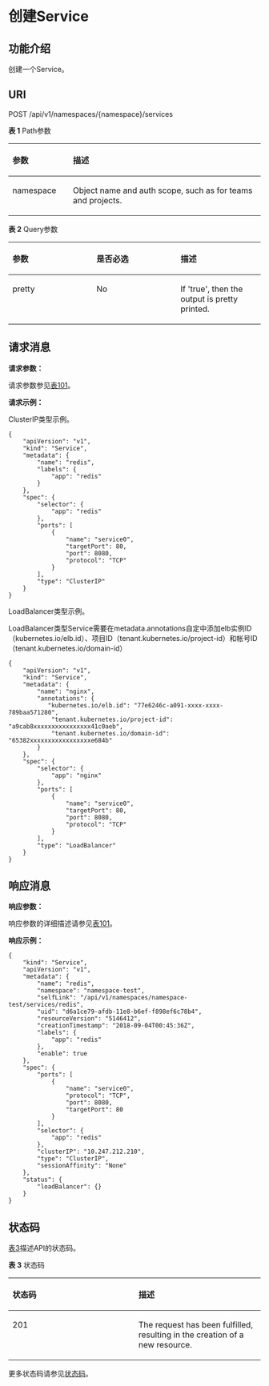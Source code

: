 # 创建Service<a name="cci_02_3048"></a>

## 功能介绍<a name="s6b7bf0e53f9c495eb9b89e73dc6bae80"></a>

创建一个Service。

## URI<a name="s5d6abc7988cb426db0a9a10aa1e612b6"></a>

POST /api/v1/namespaces/\{namespace\}/services

**表 1**  Path参数

<a name="table1696332124519"></a>
<table><thead align="left"><tr id="row11961332194516"><th class="cellrowborder" valign="top" width="24%" id="mcps1.2.3.1.1"><p id="p396032144518"><a name="p396032144518"></a><a name="p396032144518"></a>参数</p>
</th>
<th class="cellrowborder" valign="top" width="76%" id="mcps1.2.3.1.2"><p id="p18962325454"><a name="p18962325454"></a><a name="p18962325454"></a>描述</p>
</th>
</tr>
</thead>
<tbody><tr id="row9960327457"><td class="cellrowborder" valign="top" width="24%" headers="mcps1.2.3.1.1 "><p id="p1496113214456"><a name="p1496113214456"></a><a name="p1496113214456"></a>namespace</p>
</td>
<td class="cellrowborder" valign="top" width="76%" headers="mcps1.2.3.1.2 "><p id="p141902036155717"><a name="p141902036155717"></a><a name="p141902036155717"></a>Object name and auth scope, such as for teams and projects.</p>
</td>
</tr>
</tbody>
</table>

**表 2**  Query参数

<a name="zh-cn_topic_0079615000_table64523107"></a>
<table><thead align="left"><tr id="zh-cn_topic_0079615000_row55516030"><th class="cellrowborder" valign="top" width="33.33333333333333%" id="mcps1.2.4.1.1"><p id="zh-cn_topic_0079615000_p504568"><a name="zh-cn_topic_0079615000_p504568"></a><a name="zh-cn_topic_0079615000_p504568"></a>参数</p>
</th>
<th class="cellrowborder" valign="top" width="33.33333333333333%" id="mcps1.2.4.1.2"><p id="p64287338205444"><a name="p64287338205444"></a><a name="p64287338205444"></a>是否必选</p>
</th>
<th class="cellrowborder" valign="top" width="33.33333333333333%" id="mcps1.2.4.1.3"><p id="p39891894205444"><a name="p39891894205444"></a><a name="p39891894205444"></a>描述</p>
</th>
</tr>
</thead>
<tbody><tr id="zh-cn_topic_0079615000_row48602122"><td class="cellrowborder" valign="top" width="33.33333333333333%" headers="mcps1.2.4.1.1 "><p id="zh-cn_topic_0079615000_p44457847"><a name="zh-cn_topic_0079615000_p44457847"></a><a name="zh-cn_topic_0079615000_p44457847"></a>pretty</p>
</td>
<td class="cellrowborder" valign="top" width="33.33333333333333%" headers="mcps1.2.4.1.2 "><p id="zh-cn_topic_0079615000_p44315844"><a name="zh-cn_topic_0079615000_p44315844"></a><a name="zh-cn_topic_0079615000_p44315844"></a>No</p>
</td>
<td class="cellrowborder" valign="top" width="33.33333333333333%" headers="mcps1.2.4.1.3 "><p id="zh-cn_topic_0079615000_p32813593"><a name="zh-cn_topic_0079615000_p32813593"></a><a name="zh-cn_topic_0079615000_p32813593"></a>If 'true', then the output is pretty printed.</p>
</td>
</tr>
</tbody>
</table>

## 请求消息<a name="zh-cn_topic_0079615000_ref458763557"></a>

**请求参数：**

请求参数参见[表101](数据结构.md#zh-cn_topic_0079615000_ref458759328)。

**请求示例：**

ClusterIP类型示例。

```
{
    "apiVersion": "v1",
    "kind": "Service",
    "metadata": {
        "name": "redis",
        "labels": {
            "app": "redis"
        }
    },
    "spec": {
        "selector": {
            "app": "redis"
        },
        "ports": [
            {
                "name": "service0",
                "targetPort": 80,
                "port": 8080,
                "protocol": "TCP"
            }
        ],
        "type": "ClusterIP"
    }
}
```

LoadBalancer类型示例。

LoadBalancer类型Service需要在metadata.annotations自定中添加elb实例ID（kubernetes.io/elb.id）、项目ID（tenant.kubernetes.io/project-id）和帐号ID（tenant.kubernetes.io/domain-id）

```
{
    "apiVersion": "v1",
    "kind": "Service",
    "metadata": {
        "name": "nginx",
        "annotations": {
           "kubernetes.io/elb.id": "77e6246c-a091-xxxx-xxxx-789baa571280",
            "tenant.kubernetes.io/project-id": "a9cab8xxxxxxxxxxxxxxxx41c0aeb",
            "tenant.kubernetes.io/domain-id": "65382xxxxxxxxxxxxxxxxxe684b"
        }
    },
    "spec": {
        "selector": {
            "app": "nginx"
        },
        "ports": [
            {
                "name": "service0",
                "targetPort": 80,
                "port": 8080,
                "protocol": "TCP"
            }
        ],
        "type": "LoadBalancer"
    }
}
```

## 响应消息<a name="s6d1491fd7cac4a0fa401c80bcb2778d1"></a>

**响应参数：**

响应参数的详细描述请参见[表101](数据结构.md#zh-cn_topic_0079615000_ref458759328)。

**响应示例：**

```
{
    "kind": "Service",
    "apiVersion": "v1",
    "metadata": {
        "name": "redis",
        "namespace": "namespace-test",
        "selfLink": "/api/v1/namespaces/namespace-test/services/redis",
        "uid": "d6a1ce79-afdb-11e8-b6ef-f898ef6c78b4",
        "resourceVersion": "5146412",
        "creationTimestamp": "2018-09-04T00:45:36Z",
        "labels": {
            "app": "redis"
        },
        "enable": true
    },
    "spec": {
        "ports": [
            {
                "name": "service0",
                "protocol": "TCP",
                "port": 8080,
                "targetPort": 80
            }
        ],
        "selector": {
            "app": "redis"
        },
        "clusterIP": "10.247.212.210",
        "type": "ClusterIP",
        "sessionAffinity": "None"
    },
    "status": {
        "loadBalancer": {}
    }
}
```

## 状态码<a name="s98b5155925e944f0b008c4f34c95225b"></a>

[表3](#zh-cn_topic_0079615000_table33742049)描述API的状态码。

**表 3**  状态码

<a name="zh-cn_topic_0079615000_table33742049"></a>
<table><thead align="left"><tr id="zh-cn_topic_0079615000_row19948981"><th class="cellrowborder" valign="top" width="50%" id="mcps1.2.3.1.1"><p id="p59593538205444"><a name="p59593538205444"></a><a name="p59593538205444"></a>状态码</p>
</th>
<th class="cellrowborder" valign="top" width="50%" id="mcps1.2.3.1.2"><p id="p62347282205444"><a name="p62347282205444"></a><a name="p62347282205444"></a>描述</p>
</th>
</tr>
</thead>
<tbody><tr id="zh-cn_topic_0079615000_row49645340"><td class="cellrowborder" valign="top" width="50%" headers="mcps1.2.3.1.1 "><p id="zh-cn_topic_0079615000_p61849578"><a name="zh-cn_topic_0079615000_p61849578"></a><a name="zh-cn_topic_0079615000_p61849578"></a>201</p>
</td>
<td class="cellrowborder" valign="top" width="50%" headers="mcps1.2.3.1.2 "><p id="zh-cn_topic_0079615000_p43759888"><a name="zh-cn_topic_0079615000_p43759888"></a><a name="zh-cn_topic_0079615000_p43759888"></a>The request has been fulfilled, resulting in the creation of a new resource.</p>
</td>
</tr>
</tbody>
</table>

更多状态码请参见[状态码](状态码.md)。


